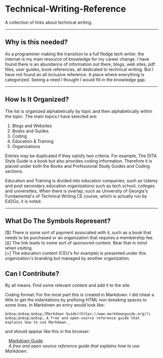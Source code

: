 # Technical-Writing-Reference

A collection of links about technical writing. 

---

## Why is this needed?

As a programmer making the transition to a full fledge tech writer, the internet is my main resource of knowledge for my career change. I have found there is an abundance of information out there, blogs, web sites, pdf files, user guides, book references, all dedicated to technical writing. But I have not found an all inclusive reference. A place where everything is categorized. Seeing a need I thought I would fill in the knowledge gap. 

---

## How Is It Organized?

The list is organized alphabetically by topic and then alphabetically within the topic. The main topics I have selected are:

1. Blogs and Websites
2. Books and Guides
3. Coding
4. Education & Training
5. Organizations

Entries may be duplicated if they satisfy two criteria. For example, The DITA Style Guide is a book but also provides coding information. Therefore it is placed under both the Books and Professional Study Guides and Coding sections. 

Education and Training is divided into education companies, such as Udemy and post secondary education organizations such as tech school, colleges and universities, When there is overlap, such as University of Georgia's Fundamental's of Technical Writing CE course, which is actually run by Ed2Go, it is noted. 

---

## What Do The Symbols Represent?

[$] There is some sort of payment associated with it, such as a book that needs to be purchased or an organization that requires a membership fee.\
[∆] The link leads to some sort of sponsored content. Bear that in mind when visiting.\
[>] The education content (CEU's for example) is presented under this organization's branding but managed by another organization. 

## Can I Contribute?

By all means. Find some relevant content and add it to the site. 

Coding format: For the most part this is created in Markdown. I did cheat a little to get the indentations by prefixing HTML non-breaking spaces to some lines. In Markdown an entry would look like:

~~~
&nbsp;&nbsp;&nbsp;[Markdown Guide](https://www.markdownguide.org/)\
&nbsp;&nbsp;&nbsp;_A free and open-source reference guide that explains how to use Markdown._
~~~

and should appear like this in the browser:

&nbsp;&nbsp;&nbsp;[Markdown Guide](https://www.markdownguide.org/)\
&nbsp;&nbsp;&nbsp;_A free and open-source reference guide that explains how to use Markdown._



